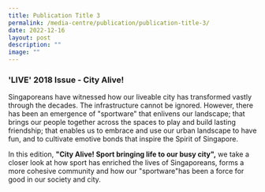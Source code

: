 ```yaml
---
title: Publication Title 3
permalink: /media-centre/publication/publication-title-3/
date: 2022-12-16
layout: post
description: ""
image: ""
---
```

### **'LIVE' 2018 Issue - City Alive!**
Singaporeans have witnessed how our liveable city has transformed vastly through the decades. The infrastructure cannot be ignored. However, there has been an emergence of "sportware" that enlivens our landscape; that brings our people together across the spaces to play and build lasting friendship; that enables us to embrace and use our urban landscape to have fun, and to cultivate emotive bonds that inspire the Spirit of Singapore.

In this edition, **"City Alive! Sport bringing life to our busy city",** we take a closer look at how sport has enriched the lives of Singaporeans, forms a more cohesive community and how our "sportware"has been a force for good in our society and city.